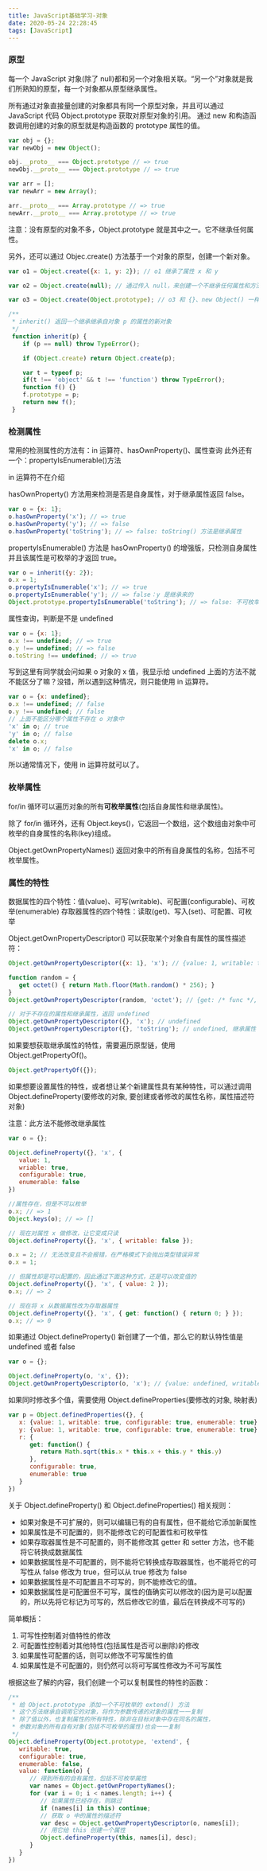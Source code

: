 ```yaml
---
title: JavaScript基础学习-对象
date: 2020-05-24 22:28:45
tags: [JavaScript]
---
```


### 原型

每一个 JavaScript 对象(除了 null)都和另一个对象相关联。“另一个”对象就是我们所熟知的原型，每一个对象都从原型继承属性。

所有通过对象直接量创建的对象都具有同一个原型对象，并且可以通过 JavaScript 代码 Object.prototype 获取对原型对象的引用。
通过 new 和构造函数调用创建的对象的原型就是构造函数的 prototype 属性的值。

```javascript
var obj = {};
var newObj = new Object();

obj.__proto__ === Object.prototype // => true
newObj.__proto__ === Object.prototype // => true

var arr = [];
var newArr = new Array();

arr.__proto__ === Array.prototype // => true
newArr.__proto__ === Array.prototype // => true
```

注意：没有原型的对象不多，Object.prototype 就是其中之一。它不继承任何属性。

另外，还可以通过 Objec.create() 方法基于一个对象的原型，创建一个新对象。

```javascript
var o1 = Object.create({x: 1, y: 2}); // o1 继承了属性 x 和 y

var o2 = Object.create(null); // 通过传入 null，来创建一个不继承任何属性和方法的对象

var o3 = Object.create(Object.prototype); // o3 和 {}、new Object() 一样，创建了一个空对象

/**
 * inherit() 返回一个继承继承自对象 p 的属性的新对象
 */
 function inherit(p) {
    if (p == null) throw TypeError();

    if (Object.create) return Object.create(p);

    var t = typeof p;
    if(t !== 'object' && t !== 'function') throw TypeError();
    function f() {}
    f.prototype = p;
    return new f();
 }
```

### 检测属性

常用的检测属性的方法有：in 运算符、hasOwnProperty()、属性查询
此外还有一个：propertyIsEnumerable()方法

in 运算符不在介绍

hasOwnProperty() 方法用来检测是否是自身属性，对于继承属性返回 false。

```javascript
var o = {x: 1};
o.hasOwnProperty('x'); // => true
o.hasOwnProperty('y'); // => false
o.hasOwnProperty('toString'); // => false: toString() 方法是继承属性
```

propertyIsEnumerable() 方法是 hasOwnProperty() 的增强版，只检测自身属性并且该属性是可枚举的才返回 true。

```javascript
var o = inherit({y: 2});
o.x = 1;
o.propertyIsEnumerable('x'); // => true
o.propertyIsEnumerable('y'); // => false：y 是继承来的
Object.prototype.propertyIsEnumerable('toString'); // => false: 不可枚举
```

属性查询，判断是不是 undefined

```javascript
var o = {x: 1};
o.x !== undefined; // => true
o.y !== undefined; // => false
o.toString !== undefined; // => true
```

写到这里有同学就会问如果 o 对象的 x 值，我显示给 undefined 上面的方法不就不能区分了嘛？没错，所以遇到这种情况，则只能使用 in 运算符。

```javascript
var o = {x: undefined};
o.x !== undefined; // false
o.y !== undefined; // false
// 上面不能区分哪个属性不存在 o 对象中
'x' in o; // true
'y' in o; // false
delete o.x;
'x' in o; // false
```

所以通常情况下，使用 in 运算符就可以了。

### 枚举属性

for/in 循环可以遍历对象的所有**可枚举属性**(包括自身属性和继承属性)。

除了 for/in 循环外，还有 Object.keys()，它返回一个数组，这个数组由对象中可枚举的自身属性的名称(key)组成。

Object.getOwnPropertyNames() 返回对象中的所有自身属性的名称，包括不可枚举属性。

### 属性的特性

数据属性的四个特性：值(value)、可写(writable)、可配置(configurable)、可枚举(enumerable)
存取器属性的四个特性：读取(get)、写入(set)、可配置、可枚举

Object.getOwnPropertyDescriptor() 可以获取某个对象自有属性的属性描述符：

```javascript
Object.getOwnPropertyDescriptor({x: 1}, 'x'); // {value: 1, writable: true, configurable: true, enumerable: true}

function random = {
   get octet() { return Math.floor(Math.random() * 256); }
}
Object.getOwnPropertyDescriptor(random, 'octet'); // {get: /* func */, set: undefined, configurable: true, enumerable: true}

// 对于不存在的属性和继承属性，返回 undefined
Object.getOwnPropertyDescriptor({}, 'x'); // undefined
Object.getOwnPropertyDescriptor({}, 'toString'); // undefined, 继承属性
```

如果要想获取继承属性的特性，需要遍历原型链，使用 Object.getPropertyOf()。

```javascript
Object.getPropertyOf({});
```

如果想要设置属性的特性，或者想让某个新建属性具有某种特性，可以通过调用 Object.defineProperty(要修改的对象, 要创建或者修改的属性名称，属性描述符对象)

注意：此方法不能修改继承属性

```javascript
var o = {};

Object.defineProperty({}, 'x', {
   value: 1,
   wriable: true,
   configurable: true,
   enumerable: false
})

//属性存在，但是不可以枚举
o.x; // => 1
Object.keys(o); // => []

// 现在对属性 x 做修改，让它变成只读
Object.defineProperty({}, 'x', { writable: false });

o.x = 2; // 无法改变且不会报错，在严格模式下会抛出类型错误异常
o.x = 1;

// 但属性却是可以配置的，因此通过下面这种方式，还是可以改变值的
Object.defineProperty({}, 'x', { value: 2 });
o.x; // => 2

// 现在将 x 从数据属性改为存取器属性
Object.defineProperty({}, 'x', { get: function() { return 0; } });
o.x; // => 0
```

如果通过 Object.defineProperty() 新创建了一个值，那么它的默认特性值是 undefined 或者 false

```javascript
var o = {};

Object.defineProperty(o, 'x', {});
Object.getOwnPropertyDescriptor(o, 'x'); // {value: undefined, writable: false, enumerable: false, configurable: false}
```

如果同时修改多个值，需要使用 Object.defineProperties(要修改的对象, 映射表)

```javascript
var p = Object.definedProperties({}, {
   x: {value: 1, writable: true, configurable: true, enumerable: true},
   y: {value: 1, writable: true, configurable: true, enumerable: true},
   r: {
      get: function() {
         return Math.sqrt(this.x * this.x + this.y * this.y)
      },
      configurable: true,
      enumerable: true
   }
})
```

关于 Object.defineProperty() 和 Object.defineProperties() 相关规则：

- 如果对象是不可扩展的，则可以编辑已有的自有属性，但不能给它添加新属性
- 如果属性是不可配置的，则不能修改它的可配置性和可枚举性
- 如果存取器属性是不可配置的，则不能修改其 getter 和 setter 方法，也不能将它转换成数据属性
- 如果数据属性是不可配置的，则不能将它转换成存取器属性，也不能将它的可写性从 false 修改为 true，但可以从 true 修改为 false
- 如果数据属性是不可配置且不可写的，则不能修改它的值。
- 如果数据属性是可配置但不可写，属性的值确实可以修改的(因为是可以配置的，所以先将它标记为可写的，然后修改它的值，最后在转换成不可写的)

简单概括：

1. 可写性控制着对值特性的修改
2. 可配置性控制着对其他特性(包括属性是否可以删除)的修改
3. 如果属性可配置的话，则可以修改不可写属性的值
4. 如果属性是不可配置的，则仍然可以将可写属性修改为不可写属性

根据这些了解的内容，我们创建一个可以复制属性的特性的函数：

```javascript
/**
 * 给 Object.prototype 添加一个不可枚举的 extend() 方法
 * 这个方法继承自调用它的对象，将作为参数传递的对象的属性一一复制
 * 除了值以外，也复制属性的所有特性，除非在目标对象中存在同名的属性，
 * 参数对象的所有自有对象(包括不可枚举的属性)也会一一复制
 */
Object.defineProperty(Object.prototype, 'extend', {
   writable: true,
   configurable: true,
   enumerable: false,
   value: function(o) {
      // 得到所有的自有属性，包括不可枚举属性
      var names = Object.getOwnPropertyNames();
      for (var i = 0; i < names.length; i++) {
         // 如果属性已经存在，则跳过
         if (names[i] in this) continue;
         // 获取 o 中的属性的描述符
         var desc = Object.getOwnPropertyDescriptor(o, names[i]);
         // 用它给 this 创建一个属性
         Object.defineProperty(this, names[i], desc);
      }
   }
})
```

```javascript

```